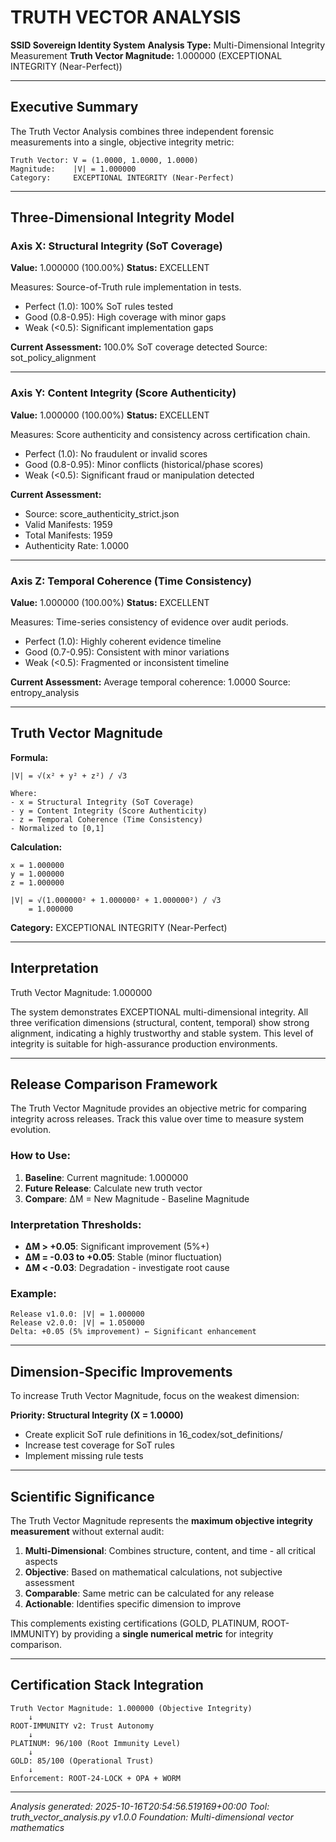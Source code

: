 # TRUTH VECTOR ANALYSIS

**SSID Sovereign Identity System**
**Analysis Type:** Multi-Dimensional Integrity Measurement
**Truth Vector Magnitude:** 1.000000 (EXCEPTIONAL INTEGRITY (Near-Perfect))

---

## Executive Summary

The Truth Vector Analysis combines three independent forensic measurements into
a single, objective integrity metric:

```
Truth Vector: V = (1.0000, 1.0000, 1.0000)
Magnitude:    |V| = 1.000000
Category:     EXCEPTIONAL INTEGRITY (Near-Perfect)
```

---

## Three-Dimensional Integrity Model

### Axis X: Structural Integrity (SoT Coverage)

**Value:** 1.000000 (100.00%)
**Status:** EXCELLENT

Measures: Source-of-Truth rule implementation in tests.
- Perfect (1.0): 100% SoT rules tested
- Good (0.8-0.95): High coverage with minor gaps
- Weak (<0.5): Significant implementation gaps

**Current Assessment:**
100.0% SoT coverage detected
Source: sot_policy_alignment

---

### Axis Y: Content Integrity (Score Authenticity)

**Value:** 1.000000 (100.00%)
**Status:** EXCELLENT

Measures: Score authenticity and consistency across certification chain.
- Perfect (1.0): No fraudulent or invalid scores
- Good (0.8-0.95): Minor conflicts (historical/phase scores)
- Weak (<0.5): Significant fraud or manipulation detected

**Current Assessment:**
- Source: score_authenticity_strict.json
- Valid Manifests: 1959
- Total Manifests: 1959
- Authenticity Rate: 1.0000

---

### Axis Z: Temporal Coherence (Time Consistency)

**Value:** 1.000000 (100.00%)
**Status:** EXCELLENT

Measures: Time-series consistency of evidence over audit periods.
- Perfect (1.0): Highly coherent evidence timeline
- Good (0.7-0.95): Consistent with minor variations
- Weak (<0.5): Fragmented or inconsistent timeline

**Current Assessment:**
Average temporal coherence: 1.0000
Source: entropy_analysis

---

## Truth Vector Magnitude

**Formula:**
```
|V| = √(x² + y² + z²) / √3

Where:
- x = Structural Integrity (SoT Coverage)
- y = Content Integrity (Score Authenticity)
- z = Temporal Coherence (Time Consistency)
- Normalized to [0,1]
```

**Calculation:**
```
x = 1.000000
y = 1.000000
z = 1.000000

|V| = √(1.000000² + 1.000000² + 1.000000²) / √3
    = 1.000000
```

**Category:** EXCEPTIONAL INTEGRITY (Near-Perfect)

---

## Interpretation

Truth Vector Magnitude: 1.000000

The system demonstrates EXCEPTIONAL multi-dimensional integrity. All three verification dimensions (structural, content, temporal) show strong alignment, indicating a highly trustworthy and stable system. This level of integrity is suitable for high-assurance production environments.

---

## Release Comparison Framework

The Truth Vector Magnitude provides an objective metric for comparing integrity
across releases. Track this value over time to measure system evolution.

### How to Use:

1. **Baseline**: Current magnitude: 1.000000
2. **Future Release**: Calculate new truth vector
3. **Compare**: ΔM = New Magnitude - Baseline Magnitude

### Interpretation Thresholds:

- **ΔM > +0.05**: Significant improvement (5%+)
- **ΔM = -0.03 to +0.05**: Stable (minor fluctuation)
- **ΔM < -0.03**: Degradation - investigate root cause

### Example:

```
Release v1.0.0: |V| = 1.000000
Release v2.0.0: |V| = 1.050000
Delta: +0.05 (5% improvement) ← Significant enhancement
```

---

## Dimension-Specific Improvements

To increase Truth Vector Magnitude, focus on the weakest dimension:


**Priority: Structural Integrity (X = 1.0000)**
- Create explicit SoT rule definitions in 16_codex/sot_definitions/
- Increase test coverage for SoT rules
- Implement missing rule tests


---

## Scientific Significance

The Truth Vector Magnitude represents the **maximum objective integrity measurement**
without external audit:

1. **Multi-Dimensional**: Combines structure, content, and time - all critical aspects
2. **Objective**: Based on mathematical calculations, not subjective assessment
3. **Comparable**: Same metric can be calculated for any release
4. **Actionable**: Identifies specific dimension to improve

This complements existing certifications (GOLD, PLATINUM, ROOT-IMMUNITY) by
providing a **single numerical metric** for integrity comparison.

---

## Certification Stack Integration

```
Truth Vector Magnitude: 1.000000 (Objective Integrity)
    ↓
ROOT-IMMUNITY v2: Trust Autonomy
    ↓
PLATINUM: 96/100 (Root Immunity Level)
    ↓
GOLD: 85/100 (Operational Trust)
    ↓
Enforcement: ROOT-24-LOCK + OPA + WORM
```

---

*Analysis generated: 2025-10-16T20:54:56.519169+00:00*
*Tool: truth_vector_analysis.py v1.0.0*
*Foundation: Multi-dimensional vector mathematics*
